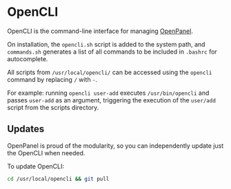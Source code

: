 # OpenCLI  

OpenCLI is the command-line interface for managing [OpenPanel](https://openpanel.com/).  

On installation, the `opencli.sh` script is added to the system path, and `commands.sh` generates a list of all commands to be included in `.bashrc` for autocomplete.  

All scripts from `/usr/local/opencli/` can be accessed using the `opencli` command by replacing `/` with `-`.  

For example: running `opencli user-add` executes `/usr/bin/opencli` and passes `user-add` as an argument, triggering the execution of the `user/add` script from the scripts directory.

## Updates

OpenPanel is proud of the modularity, so you can independently update just the OpenCLI when needed.

To update OpenCLI:

```sh
cd /usr/local/opencli && git pull
```
